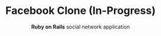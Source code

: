 ---
title: Facebook Clone (In-Progress)
subtitle: <b>Ruby on Rails</b> social network application
bullet_points: 
  - Authenticate users using <b>Devise</b> and <b>Omniauth</b> Facebook.
  - Add friends and manage posts.
  - Access to a feed that displays friends' posts.
  - Upload pictures using <b>ActiveStorage</b>.
featured_image: facebookclone-new.png
accent_color: '#4e4187'
gallery_images:
  - facebookclone-new.png
  - facebookclone-posts.png
  - facebookclone-friends.png
github_link: https://github.com/berubenic/NotFacebook
---